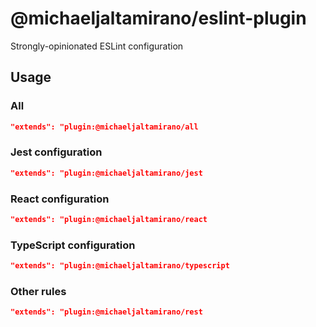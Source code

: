 # @michaeljaltamirano/eslint-plugin

Strongly-opinionated ESLint configuration

## Usage

### All

```json
"extends": "plugin:@michaeljaltamirano/all
```

### Jest configuration

```json
"extends": "plugin:@michaeljaltamirano/jest
```

### React configuration

```json
"extends": "plugin:@michaeljaltamirano/react
```

### TypeScript configuration

```json
"extends": "plugin:@michaeljaltamirano/typescript
```

### Other rules

```json
"extends": "plugin:@michaeljaltamirano/rest
```
